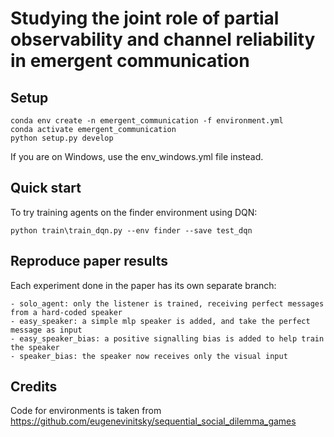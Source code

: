 # Studying the joint role of partial observability and channel reliability in emergent communication

## Setup
```
conda env create -n emergent_communication -f environment.yml
conda activate emergent_communication
python setup.py develop
```

If you are on Windows, use the env_windows.yml file instead.

## Quick start

To try training agents on the finder environment using DQN:

`python train\train_dqn.py --env finder --save test_dqn`

## Reproduce paper results

Each experiment done in the paper has its own separate branch:

    - solo_agent: only the listener is trained, receiving perfect messages from a hard-coded speaker
    - easy_speaker: a simple mlp speaker is added, and take the perfect message as input
    - easy_speaker_bias: a positive signalling bias is added to help train the speaker
    - speaker_bias: the speaker now receives only the visual input

## Credits

Code for environments is taken from https://github.com/eugenevinitsky/sequential_social_dilemma_games